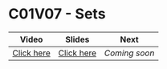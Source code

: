 # C01V07 - Sets

| Video                                      | Slides                                                                                                             | Next          |
|--------------------------------------------|--------------------------------------------------------------------------------------------------------------------|---------------|
| [Click here](https://youtu.be/Y_tbtTBwUUQ) | [Click here](https://docs.google.com/presentation/d/1n-m4fEzR6htP12oE9t7Vy8GYRJ4xdNeSjaSZxEpuscY/edit?usp=sharing) | *Coming soon* |
